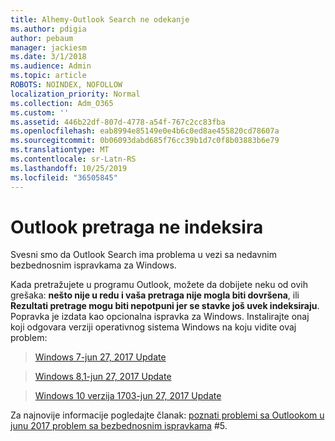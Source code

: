 ```yaml
---
title: Alhemy-Outlook Search ne odekanje
ms.author: pdigia
author: pebaum
manager: jackiesm
ms.date: 3/1/2018
ms.audience: Admin
ms.topic: article
ROBOTS: NOINDEX, NOFOLLOW
localization_priority: Normal
ms.collection: Adm_O365
ms.custom: ''
ms.assetid: 446b22df-807d-4778-a54f-767c2cc83fba
ms.openlocfilehash: eab8994e85149e0e4b6c0ed8ae455820cd78607a
ms.sourcegitcommit: 0b06093dabd685f76cc39b1d7c0f8b03883b6e79
ms.translationtype: MT
ms.contentlocale: sr-Latn-RS
ms.lasthandoff: 10/25/2019
ms.locfileid: "36505845"
---
```

# <a name="outlook-search-not-indexing"></a>Outlook pretraga ne indeksira

Svesni smo da Outlook Search ima problema u vezi sa nedavnim bezbednosnim ispravkama za Windows.
  
Kada pretražujete u programu Outlook, možete da dobijete neku od ovih grešaka: **nešto nije u redu i vaša pretraga nije mogla biti dovršena**, ili **Rezultati pretrage mogu biti nepotpuni jer se stavke još uvek indeksiraju**. Popravka je izdata kao opcionalna ispravka za Windows. Instalirajte onaj koji odgovara verziji operativnog sistema Windows na koju vidite ovaj problem: 
  
> [Windows 7-jun 27, 2017 Update](https://support.microsoft.com/kb/4022168.aspx)
    
> [Windows 8,1-jun 27, 2017 Update](https://support.microsoft.com/kb/4022720.aspx)
    
> [Windows 10 verzija 1703-jun 27, 2017 Update](https://support.microsoft.com/kb/4022716.aspx)
    
Za najnovije informacije pogledajte članak: [poznati problemi sa Outlookom u junu 2017 problem sa bezbednosnim ispravkama](https://support.office.com/article/Outlook-known-issues-in-the-June-2017-security-updates-3F6DBFFD-8505-492D-B19F-B3B89369ED9B.aspx) #5. 
  


